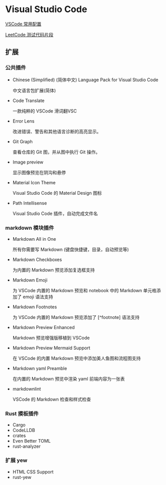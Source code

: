 # Visual Studio Code

[VSCode 常用配置](./settings.json)

[LeetCode 测试代码片段](./rust.json)

## 扩展

### 公共插件

- Chinese (Simplified) (简体中文) Language Pack for Visual Studio Code
  
    中文语言包扩展(简体)

- Code Translate

    一款纯粹的 VSCode 滑词翻VSC

- Error Lens
  
    改进错误、警告和其他语言诊断的高亮显示。

- Git Graph
  
    查看仓库的 Git 图，并从图中执行 Git 操作。

- Image preview

    显示图像预览在阴沟和悬停

- Material Icon Theme

    Visual Studio Code 的 Material Design 图标

- Path Intellisense

    Visual Studio Code 插件，自动完成文件名

### markdown 模块插件

- Markdown All in One

    所有你需要写 Markdown (键盘快捷键，目录，自动预览等)

- Markdown Checkboxes

    为内置的 Markdown 预览添加复选框支持

- Markdown Emoji

    为 VSCode 内置的 Markdown 预览和 notebook 中的 Markdown 单元格添加了 emoji 语法支持

- Markdown Footnotes

    为 VSCode 内置的 Markdown 预览添加了 [^footnote] 语法支持

- Markdown Preview Enhanced

    Markdown 预览增强版移植到 VSCode

- Markdown Preview Mermaid Support

    在 VSCode 的内置 Markdown 预览中添加美人鱼图和流程图支持

- Markdown yaml Preamble

    在内置的 Markdown 预览中渲染 yaml 前端内容为一张表

- markdownlint

    VSCode 的 Markdown 检查和样式检查

### Rust 摸板插件

- Cargo
- CodeLLDB
- crates
- Even Better TOML
- rust-analyzer

### 扩展 yew

- HTML CSS Support
- rust-yew
